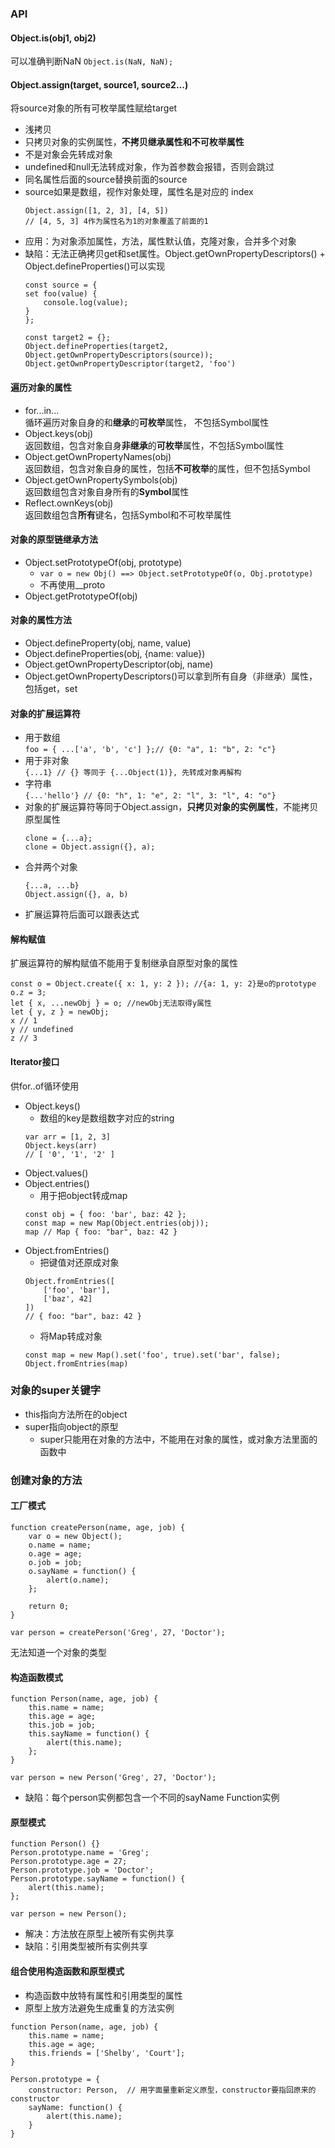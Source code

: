 ### API
#### Object.is(obj1, obj2)
可以准确判断NaN ```Object.is(NaN, NaN);```

#### Object.assign(target, source1, source2...)
将source对象的所有可枚举属性赋给target
- 浅拷贝
- 只拷贝对象的实例属性，**不拷贝继承属性和不可枚举属性**  
- 不是对象会先转成对象   
- undefined和null无法转成对象，作为首参数会报错，否则会跳过  
- 同名属性后面的source替换前面的source
- source如果是数组，视作对象处理，属性名是对应的 index
    ```
	Object.assign([1, 2, 3], [4, 5])
	// [4, 5, 3] 4作为属性名为1的对象覆盖了前面的1
	```
- 应用：为对象添加属性，方法，属性默认值，克隆对象，合并多个对象
- 缺陷：无法正确拷贝get和set属性。Object.getOwnPropertyDescriptors() + Object.defineProperties()可以实现  
    ```
    const source = {
    set foo(value) {
        console.log(value);
    }
    };

    const target2 = {};
    Object.defineProperties(target2, Object.getOwnPropertyDescriptors(source));
    Object.getOwnPropertyDescriptor(target2, 'foo')
    ```

#### 遍历对象的属性  
- for...in...  
	循环遍历对象自身的和**继承**的**可枚举**属性， 不包括Symbol属性     
- Object.keys(obj)  
	返回数组，包含对象自身**非继承**的**可枚举**属性，不包括Symbol属性  
- Object.getOwnPropertyNames(obj)  
	返回数组，包含对象自身的属性，包括**不可枚举**的属性，但不包括Symbol  
- Object.getOwnPropertySymbols(obj)    
	返回数组包含对象自身所有的**Symbol**属性     
- Reflect.ownKeys(obj)   
	返回数组包含**所有**键名，包括Symbol和不可枚举属性    

#### 对象的原型链继承方法  
- Object.setPrototypeOf(obj, prototype)   
    - ```var o = new Obj() ==> Object.setPrototypeOf(o, Obj.prototype)```
    - 不再使用__proto
- Object.getPrototypeOf(obj)

#### 对象的属性方法
- Object.defineProperty(obj, name, value)
- Object.defineProperties(obj, {name: value})
- Object.getOwnPropertyDescriptor(obj, name)
- Object.getOwnPropertyDescriptors()可以拿到所有自身（非继承）属性，包括get，set

#### 对象的扩展运算符 
- 用于数组  
	```foo = { ...['a', 'b', 'c'] };// {0: "a", 1: "b", 2: "c"}```  
- 用于非对象  
	```{...1} // {} 等同于 {...Object(1)}, 先转成对象再解构 ```  
- 字符串  
	```{...'hello'} // {0: "h", 1: "e", 2: "l", 3: "l", 4: "o"}```   
- 对象的扩展运算符等同于Object.assign，**只拷贝对象的实例属性**，不能拷贝原型属性   
	```
	clone = {...a};
	clone = Object.assign({}, a);
	```
- 合并两个对象  
	```
	{...a, ...b}
	Object.assign({}, a, b)
	```
- 扩展运算符后面可以跟表达式

#### 解构赋值  
扩展运算符的解构赋值不能用于复制继承自原型对象的属性 
```
const o = Object.create({ x: 1, y: 2 }); //{a: 1, y: 2}是o的prototype
o.z = 3;
let { x, ...newObj } = o; //newObj无法取得y属性
let { y, z } = newObj;
x // 1
y // undefined
z // 3
```   

#### Iterator接口 
供for..of循环使用     
- Object.keys()    
	- 数组的key是数组数字对应的string  
	```
	var arr = [1, 2, 3]
	Object.keys(arr)
	// [ '0', '1', '2' ]
	```
- Object.values()  
- Object.entries() 
	- 用于把object转成map  
	```
	const obj = { foo: 'bar', baz: 42 };
	const map = new Map(Object.entries(obj));
	map // Map { foo: "bar", baz: 42 }
	```  
- Object.fromEntries()   
	- 把键值对还原成对象  
	```
	Object.fromEntries([
		['foo', 'bar'],
		['baz', 42]
	])
	// { foo: "bar", baz: 42 }
	```   
	- 将Map转成对象   
	```
	const map = new Map().set('foo', true).set('bar', false);
	Object.fromEntries(map)
	```     

### 对象的super关键字   
- this指向方法所在的object  
- super指向object的原型  
	- super只能用在对象的方法中，不能用在对象的属性，或对象方法里面的函数中   

### 创建对象的方法
#### 工厂模式
```
function createPerson(name, age, job) {
    var o = new Object();
    o.name = name;
    o.age = age;
    o.job = job;
    o.sayName = function() {
        alert(o.name);
    };
    
    return 0;
}

var person = createPerson('Greg', 27, 'Doctor');
```
无法知道一个对象的类型 
 
#### 构造函数模式 
```
function Person(name, age, job) {
    this.name = name;
    this.age = age;
    this.job = job;
    this.sayName = function() {
        alert(this.name);
    };
}

var person = new Person('Greg', 27, 'Doctor');
```
- 缺陷：每个person实例都包含一个不同的sayName Function实例

#### 原型模式
```
function Person() {}
Person.prototype.name = 'Greg';
Person.prototype.age = 27;
Person.prototype.job = 'Doctor';
Person.prototype.sayName = function() {
    alert(this.name);
};

var person = new Person();
```
- 解决：方法放在原型上被所有实例共享  
- 缺陷：引用类型被所有实例共享

#### 组合使用构造函数和原型模式  
- 构造函数中放特有属性和引用类型的属性 
- 原型上放方法避免生成重复的方法实例
```
function Person(name, age, job) {
    this.name = name;
    this.age = age;  
    this.friends = ['Shelby', 'Court'];
}

Person.prototype = {
    constructor: Person,  // 用字面量重新定义原型，constructor要指回原来的constructor
    sayName: function() { 
        alert(this.name); 
    }
}
```